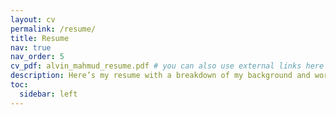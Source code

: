```yaml
---
layout: cv
permalink: /resume/
title: Resume
nav: true
nav_order: 5
cv_pdf: alvin_mahmud_resume.pdf # you can also use external links here
description: Here’s my resume with a breakdown of my background and work.
toc:
  sidebar: left
---
```

